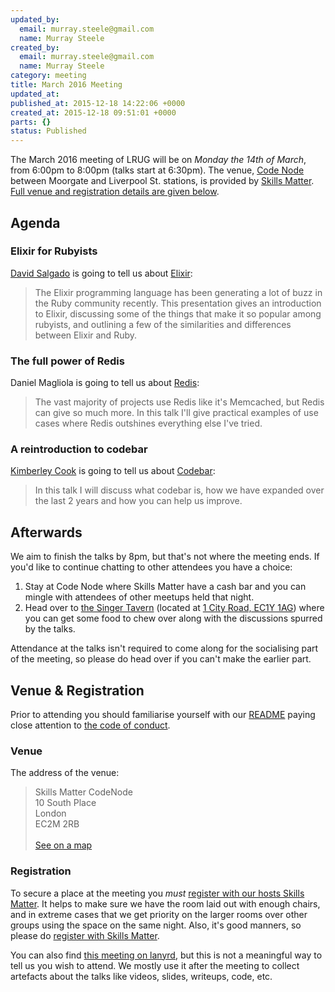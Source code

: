 ```yaml
---
updated_by:
  email: murray.steele@gmail.com
  name: Murray Steele
created_by:
  email: murray.steele@gmail.com
  name: Murray Steele
category: meeting
title: March 2016 Meeting
updated_at:
published_at: 2015-12-18 14:22:06 +0000
created_at: 2015-12-18 09:51:01 +0000
parts: {}
status: Published
---
```


The March 2016 meeting of LRUG will be on *Monday the 14th of March*, from 6:00pm to 8:00pm (talks start at 6:30pm).  The venue, [Code Node](https://skillsmatter.com/locations/264-skills-matter-codenode) between Moorgate and Liverpool St. stations, is provided by [Skills Matter](http://www.skillsmatter.com).  [Full venue and registration details are given below](#mar16registration).

Agenda
------

### Elixir for Rubyists

[David Salgado](https://digitalronin.github.io/) is going to tell us about [Elixir](http://elixir-lang.org/):

> The Elixir programming language  has been generating
> a lot of buzz in the Ruby community recently. This presentation gives an
> introduction to Elixir, discussing some of the things that make it so popular
> among rubyists, and outlining a few of the similarities and differences
> between Elixir and Ruby.

### The full power of Redis

Daniel Magliola is going to tell us about [Redis](http://redis.io/):

> The vast majority of projects use Redis like it's Memcached, but Redis can
> give so much more. In this talk I'll give practical examples of use cases
> where Redis outshines everything else I've tried.

### A reintroduction to codebar

[Kimberley Cook](https://twitter.com/kimberleycook91) is going to tell us about [Codebar](https://codebar.io/):

> In this talk I will discuss what codebar is, how we have expanded over the
> last 2 years and how you can help us improve.

Afterwards
----------

We aim to finish the talks by 8pm, but that's not where the meeting ends.  If you'd like to continue chatting to other attendees you have a choice:

1. Stay at Code Node where Skills Matter have a cash bar and you can mingle with attendees of other meetups held that night.
2. Head over to [the Singer Tavern](http://singertavern.com/) (located at [1 City Road, EC1Y 1AG](https://goo.gl/maps/w9kPu)) where you can get some food to chew over along with the discussions spurred by the talks.

Attendance at the talks isn't required to come along for the socialising part of the meeting, so please do head over if you can't make the earlier part.

Venue & Registration <a name="mar16registration">&nbsp;</a>
-----------------------------------------------------------

Prior to attending you should familiarise yourself with our [README](http://readme.lrug.org/) paying close attention to [the code of conduct](http://readme.lrug.org/#code-of-conduct).

### Venue

The address of the venue:

> Skills Matter CodeNode<br/>10 South Place<br/>London<br/>EC2M 2RB<br/><br/>[See on a map](https://goo.gl/maps/ONJT4)

### Registration

To secure a place at the meeting you *must* [register with our hosts Skills Matter](https://skillsmatter.com/meetups/7883-london-ruby-user-group-march-2016-meeting).  It helps to make sure we have the room laid out with enough chairs, and in extreme cases that we get priority on the larger rooms over other groups using the space on the same night.  Also, it's good manners, so please do [register with Skills Matter](https://skillsmatter.com/meetups/7883-london-ruby-user-group-march-2016-meeting).

You can also find [this meeting on lanyrd](http://lanyrd.com/2016/lrug-march/), but this is not a meaningful way to tell us you wish to attend.  We mostly use it after the meeting to collect artefacts about the talks like videos, slides, writeups, code, etc.
